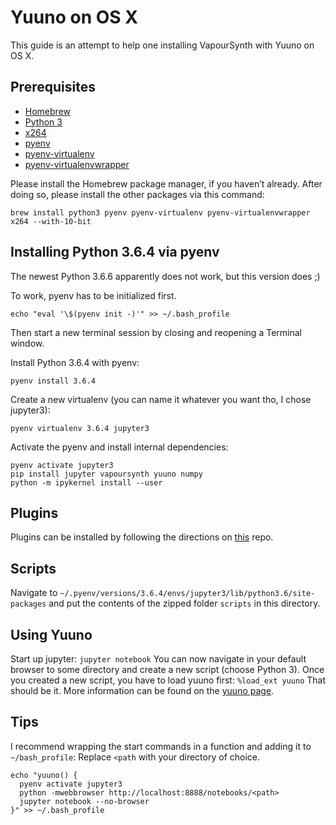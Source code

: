 Yuuno on OS X
=============

This guide is an attempt to help one installing VapourSynth with Yuuno on OS X.

Prerequisites
-------------
- [Homebrew](https://brew.sh/)  
- [Python 3](https://www.python.org/)
- [x264](https://www.videolan.org/developers/x264.html)  
- [pyenv](https://github.com/pyenv/pyenv)
- [pyenv-virtualenv](https://github.com/pyenv/pyenv-virtualenv)
- [pyenv-virtualenvwrapper](https://github.com/pyenv/pyenv-virtualenvwrapper)

Please install the Homebrew package manager, if you haven’t already.
After doing so, please install the other packages via this command:  

```
brew install python3 pyenv pyenv-virtualenv pyenv-virtualenvwrapper x264 --with-10-bit
```  

Installing Python 3.6.4 via pyenv
---------------------------------
The newest Python 3.6.6 apparently does not work, but this version does ;)

To work, pyenv has to be initialized first.

```
echo "eval '\$(pyenv init -)'" >> ~/.bash_profile
```

Then start a new terminal session by closing and reopening a Terminal window.

Install Python 3.6.4 with pyenv:

```
pyenv install 3.6.4
```

Create a new virtualenv (you can name it whatever you want tho, I chose jupyter3):

```
pyenv virtualenv 3.6.4 jupyter3
```

Activate the pyenv and install internal dependencies:

```
pyenv activate jupyter3
pip install jupyter vapoursynth yuuno numpy
python -m ipykernel install --user
```

Plugins
-------
Plugins can be installed by following the directions on [this](https://github.com/Bl4Cc4t/homebrew-vsplugins) repo.

Scripts
-------
Navigate to `~/.pyenv/versions/3.6.4/envs/jupyter3/lib/python3.6/site-packages` and put the contents of the zipped folder `scripts` in this directory.  

Using Yuuno
-----------
Start up jupyter: `jupyter notebook`
You can now navigate in your default browser to some directory and create a new script (choose Python 3).
Once you created a new script, you have to load yuuno first: `%load_ext yuuno`
That should be it. More information can be found on the [yuuno page](yuuno.encode.moe/readme.html).

Tips
----
I recommend wrapping the start commands in a function and adding it to `~/bash_profile`:
Replace `<path` with your directory of choice.
```
echo "yuuno() {
  pyenv activate jupyter3
  python -mwebbrowser http://localhost:8888/notebooks/<path>
  jupyter notebook --no-browser
}" >> ~/.bash_profile
```
